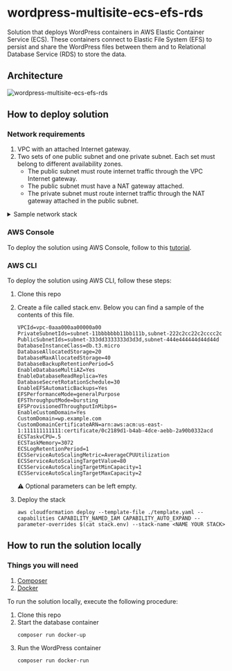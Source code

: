 # wordpress-multisite-ecs-efs-rds

Solution that deploys WordPress containers in AWS Elastic Container Service (ECS). These containers connect to Elastic File System (EFS) to persist and share the WordPress files between them and to Relational Database Service (RDS) to store the data.

## Architecture

![wordpress-multisite-ecs-efs-rds](https://user-images.githubusercontent.com/4935587/150462554-d7126f41-4155-4fa2-8041-f5c26297e26a.png)

## How to deploy solution

### Network requirements

1. VPC with an attached Internet gateway.
2. Two sets of one public subnet and one private subnet. Each set must belong to different availability zones.
    - The public subnet must route internet traffic through the VPC Internet gateway.
    - The public subnet must have a NAT gateway attached.
    - The private subnet must route internet traffic through the NAT gateway attached in the public subnet.

<details>
    <summary>Sample network stack</summary>
    <p>

        AWSTemplateFormatVersion: '2010-09-09'
        Description: ''

        #################### STACK MAPPINGS ####################

        Mappings:

            SubnetConfig:
                VPC:
                    CIDR: 10.2.0.0/16
                PublicSubnet1:
                    CIDR: 10.2.0.0/24
                PublicSubnet2:
                    CIDR: 10.2.1.0/24
                PrivateSubnet1:
                    CIDR: 10.2.2.0/24
                PrivateSubnet2:
                    CIDR: 10.2.3.0/24

        #################### STACK RESOURCES ####################

        Resources:

            #################### VPC ####################

            VPC:
                Type: AWS::EC2::VPC
                Properties:
                    CidrBlock: !FindInMap [ SubnetConfig, VPC, CIDR ]
                    InstanceTenancy: default
                    EnableDnsHostnames: true
                    EnableDnsSupport: true
                    Tags:
                        - Key: Name
                        Value: !Sub '${AWS::StackName}-VPC'

            #################### INTERNET GATEWAY ####################

            InternetGateway:
                Type: AWS::EC2::InternetGateway
                Properties:
                    Tags:
                        - Key: Name
                        Value: !Sub '${AWS::StackName}-VPC-IG'
                
            InternetGatewayAttachment:
                Type: AWS::EC2::VPCGatewayAttachment
                Properties:
                    InternetGatewayId: !Ref InternetGateway
                    VpcId: !Ref VPC

            #################### PUBLIC ROUTE TABLE ####################

            PublicRouteTable:
                Type: AWS::EC2::RouteTable
                Properties:
                    VpcId: !Ref VPC
                    Tags:
                        - Key: Name
                        Value: !Sub '${AWS::StackName}-VPC-PubRT'

            DefaultPublicRoute:
                DependsOn:
                    - InternetGatewayAttachment
                Type: AWS::EC2::Route
                Properties:
                    RouteTableId: !Ref PublicRouteTable
                    DestinationCidrBlock: 0.0.0.0/0
                    GatewayId: !Ref InternetGateway

            #################### PUBLIC SUBNETS ####################

            #################### SUBNET1 ####################

            PublicSubnet1:
                Type: AWS::EC2::Subnet
                Properties:
                    AvailabilityZone: !Select [ 0, !GetAZs '' ]
                    CidrBlock: !FindInMap [ SubnetConfig, PublicSubnet1, CIDR ]
                    MapPublicIpOnLaunch: true
                    Tags:
                        - Key: Name
                        Value: !Sub '${AWS::StackName}-VPC-PubSN1'
                    VpcId: !Ref VPC

            PublicSubnet1RouteTableAssociation:
                Type: AWS::EC2::SubnetRouteTableAssociation
                Properties:
                    RouteTableId: !Ref PublicRouteTable
                    SubnetId: !Ref PublicSubnet1

            PublicSubnet1ElasticIP:
                Type: AWS::EC2::EIP
                Properties:
                    Domain: vpc
                    Tags:
                        - Key: Name
                        Value: !Sub '${AWS::StackName}-VPC-PubSN1-NG-EIP'
                
            PublicSubnet1NatGateway:
                Type: AWS::EC2::NatGateway
                Properties:
                    AllocationId: !GetAtt PublicSubnet1ElasticIP.AllocationId
                    SubnetId: !Ref PublicSubnet1
                    Tags:
                        - Key: Name
                        Value: !Sub '${AWS::StackName}-VPC-PubSN1-NG'

            #################### SUBNET2 ####################

            PublicSubnet2:
                Type: AWS::EC2::Subnet
                Properties:
                    AvailabilityZone: !Select [ 1, !GetAZs '' ]
                    CidrBlock: !FindInMap [ SubnetConfig, PublicSubnet2, CIDR ]
                    MapPublicIpOnLaunch: true
                    Tags:
                        - Key: Name
                        Value: !Sub '${AWS::StackName}-VPC-PubSN2'
                    VpcId: !Ref VPC

            PublicSubnet2RouteTableAssociation:
                Type: AWS::EC2::SubnetRouteTableAssociation
                Properties:
                    RouteTableId: !Ref PublicRouteTable
                    SubnetId: !Ref PublicSubnet2

            PublicSubnet2ElasticIP:
                Type: AWS::EC2::EIP
                Properties:
                    Domain: vpc
                    Tags:
                        - Key: Name
                        Value: !Sub '${AWS::StackName}-VPC-PubSN2-NG-EIP'
                
            PublicSubnet2NatGateway:
                Type: AWS::EC2::NatGateway
                Properties:
                    AllocationId: !GetAtt PublicSubnet2ElasticIP.AllocationId
                    SubnetId: !Ref PublicSubnet2
                    Tags:
                        - Key: Name
                        Value: !Sub '${AWS::StackName}-VPC-PubSN2-NG'

            #################### PRIVATE SUBNETS ####################

            #################### SUBNET1 ####################

            PrivateSubnet1:
                Type: AWS::EC2::Subnet
                Properties:
                    AvailabilityZone: !Select [ 0, !GetAZs '' ]
                    CidrBlock: !FindInMap [ SubnetConfig, PrivateSubnet1, CIDR ]
                    Tags:
                        - Key: Name
                        Value: !Sub '${AWS::StackName}-VPC-PrivSN1'
                    VpcId:
                        Ref: VPC

            PrivateSubnet1RouteTable:
                Type: AWS::EC2::RouteTable
                Properties:
                    VpcId: !Ref VPC
                    Tags:
                        - Key: Name
                        Value: !Sub '${AWS::StackName}-VPC-PrivSN1-RT'

            PrivateSubnet1RouteTableAssociation:
                Type: AWS::EC2::SubnetRouteTableAssociation
                Properties:
                    RouteTableId: !Ref PrivateSubnet1RouteTable
                    SubnetId: !Ref PrivateSubnet1

            RouteToPublicSubnet1NatGateway:
                Type: AWS::EC2::Route
                Properties:
                    RouteTableId: !Ref PrivateSubnet1RouteTable
                    DestinationCidrBlock: 0.0.0.0/0
                    NatGatewayId: !Ref PublicSubnet1NatGateway

            #################### SUBNET2 ####################

            PrivateSubnet2:
                Type: AWS::EC2::Subnet
                Properties:
                    AvailabilityZone: !Select [ 1, !GetAZs '' ]
                    CidrBlock: !FindInMap [ SubnetConfig, PrivateSubnet2, CIDR ]
                    Tags:
                        - Key: Name
                        Value: !Sub '${AWS::StackName}-VPC-PrivSN2'
                    VpcId:
                        Ref: VPC

            PrivateSubnet2RouteTable:
                Type: AWS::EC2::RouteTable
                Properties:
                    VpcId: !Ref VPC
                    Tags:
                        - Key: Name
                        Value: !Sub '${AWS::StackName}-VPC-PrivSN2-RT'

            PrivateSubnet2RouteTableAssociation:
                Type: AWS::EC2::SubnetRouteTableAssociation
                Properties:
                    RouteTableId: !Ref PrivateSubnet2RouteTable
                    SubnetId: !Ref PrivateSubnet2

            RouteToPublicSubnet2NatGateway:
                Type: AWS::EC2::Route
                Properties:
                    RouteTableId: !Ref PrivateSubnet2RouteTable
                    DestinationCidrBlock: 0.0.0.0/0
                    NatGatewayId: !Ref PublicSubnet2NatGateway

    </p>
</details>

### AWS Console

To deploy the solution using AWS Console, follow to this [tutorial](https://docs.aws.amazon.com/AWSCloudFormation/latest/UserGuide/cfn-console-create-stack.html).

### AWS CLI

To deploy the solution using AWS CLI, follow these steps:
1. Clone this repo
2. Create a file called stack.env. Below you can find a sample of the contents of this file.
    ```
    VPCId=vpc-0aaa000aa00000a00
    PrivateSubnetIds=subnet-11bbbbbbb11bb111b,subnet-222c2cc22c2cccc2c
    PublicSubnetIds=subnet-333dd3333333d3d3d,subnet-444e444444d44d44d
    DatabaseInstanceClass=db.t3.micro
    DatabaseAllocatedStorage=20
    DatabaseMaxAllocatedStorage=40
    DatabaseBackupRetentionPeriod=5
    EnableDatabaseMultiAZ=Yes
    EnableDatabaseReadReplica=Yes
    DatabaseSecretRotationSchedule=30
    EnableEFSAutomaticBackups=Yes
    EFSPerformanceMode=generalPurpose
    EFSThroughputMode=bursting
    EFSProvisionedThroughputInMibps=
    EnableCustomDomain=Yes
    CustomDomain=wp.example.com
    CustomDomainCertificateARN=arn:aws:acm:us-east-1:111111111111:certificate/0c2189d1-b4ab-4dce-aebb-2a90b0332acd
    ECSTaskvCPU=.5
    ECSTaskMemory=3072
    ECSLogRetentionPeriod=1
    ECSServiceAutoScalingMetric=AverageCPUUtilization
    ECSServiceAutoScalingTargetValue=80
    ECSServiceAutoScalingTargetMinCapacity=1
    ECSServiceAutoScalingTargetMaxCapacity=2
    ```
    :warning: Optional parameters can be left empty.

3. Deploy the stack
    ```
    aws cloudformation deploy --template-file ./template.yaml --capabilities CAPABILITY_NAMED_IAM CAPABILITY_AUTO_EXPAND --parameter-overrides $(cat stack.env) --stack-name <NAME YOUR STACK>
    ```

## How to run the solution locally

### Things you will need

1. [Composer](https://getcomposer.org/download/)
2. [Docker](https://docs.docker.com/get-docker/)

To run the solution locally, execute the following procedure:

1. Clone this repo
2. Start the database container
    ```
    composer run docker-up
    ```
3. Run the WordPress container
    ```
    composer run docker-run
    ```